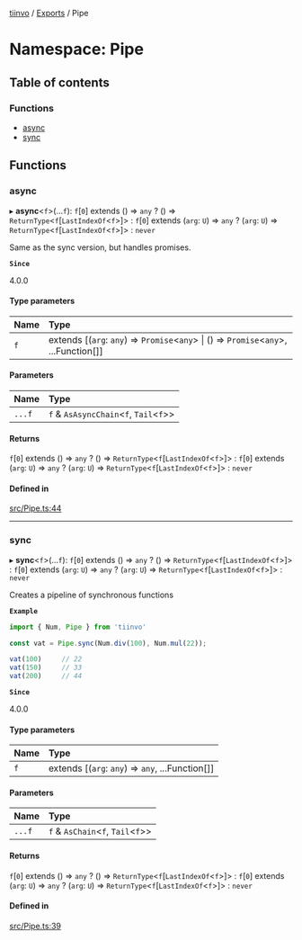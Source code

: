 [tiinvo](../README.md) / [Exports](../modules.md) / Pipe

# Namespace: Pipe

## Table of contents

### Functions

- [async](Pipe.md#async)
- [sync](Pipe.md#sync)

## Functions

### async

▸ **async**<`f`\>(...`f`): `f`[``0``] extends () => `any` ? () => `ReturnType`<`f`[`LastIndexOf`<`f`\>]\> : `f`[``0``] extends (`arg`: `U`) => `any` ? (`arg`: `U`) => `ReturnType`<`f`[`LastIndexOf`<`f`\>]\> : `never`

Same as the sync version, but handles promises.

**`Since`**

4.0.0

#### Type parameters

| Name | Type |
| :------ | :------ |
| `f` | extends [(`arg`: `any`) => `Promise`<`any`\> \| () => `Promise`<`any`\>, ...Function[]] |

#### Parameters

| Name | Type |
| :------ | :------ |
| `...f` | `f` & `AsAsyncChain`<`f`, `Tail`<`f`\>\> |

#### Returns

`f`[``0``] extends () => `any` ? () => `ReturnType`<`f`[`LastIndexOf`<`f`\>]\> : `f`[``0``] extends (`arg`: `U`) => `any` ? (`arg`: `U`) => `ReturnType`<`f`[`LastIndexOf`<`f`\>]\> : `never`

#### Defined in

[src/Pipe.ts:44](https://github.com/OctoD/tiinvo/blob/5a3e691/src/Pipe.ts#L44)

___

### sync

▸ **sync**<`f`\>(...`f`): `f`[``0``] extends () => `any` ? () => `ReturnType`<`f`[`LastIndexOf`<`f`\>]\> : `f`[``0``] extends (`arg`: `U`) => `any` ? (`arg`: `U`) => `ReturnType`<`f`[`LastIndexOf`<`f`\>]\> : `never`

Creates a pipeline of synchronous functions

**`Example`**

```ts
import { Num, Pipe } from 'tiinvo'

const vat = Pipe.sync(Num.div(100), Num.mul(22));

vat(100)     // 22
vat(150)     // 33
vat(200)     // 44
```

**`Since`**

4.0.0

#### Type parameters

| Name | Type |
| :------ | :------ |
| `f` | extends [(`arg`: `any`) => `any`, ...Function[]] |

#### Parameters

| Name | Type |
| :------ | :------ |
| `...f` | `f` & `AsChain`<`f`, `Tail`<`f`\>\> |

#### Returns

`f`[``0``] extends () => `any` ? () => `ReturnType`<`f`[`LastIndexOf`<`f`\>]\> : `f`[``0``] extends (`arg`: `U`) => `any` ? (`arg`: `U`) => `ReturnType`<`f`[`LastIndexOf`<`f`\>]\> : `never`

#### Defined in

[src/Pipe.ts:39](https://github.com/OctoD/tiinvo/blob/5a3e691/src/Pipe.ts#L39)
